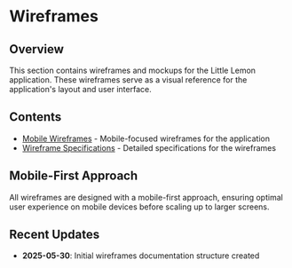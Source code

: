# Wireframes

## Overview

This section contains wireframes and mockups for the Little Lemon application. These wireframes serve as a visual reference for the application's layout and user interface.

## Contents

- [Mobile Wireframes](./little-lemon-wireframe.png) - Mobile-focused wireframes for the application
- [Wireframe Specifications](./specifications.md) - Detailed specifications for the wireframes

## Mobile-First Approach

All wireframes are designed with a mobile-first approach, ensuring optimal user experience on mobile devices before scaling up to larger screens.

## Recent Updates

- **2025-05-30**: Initial wireframes documentation structure created
